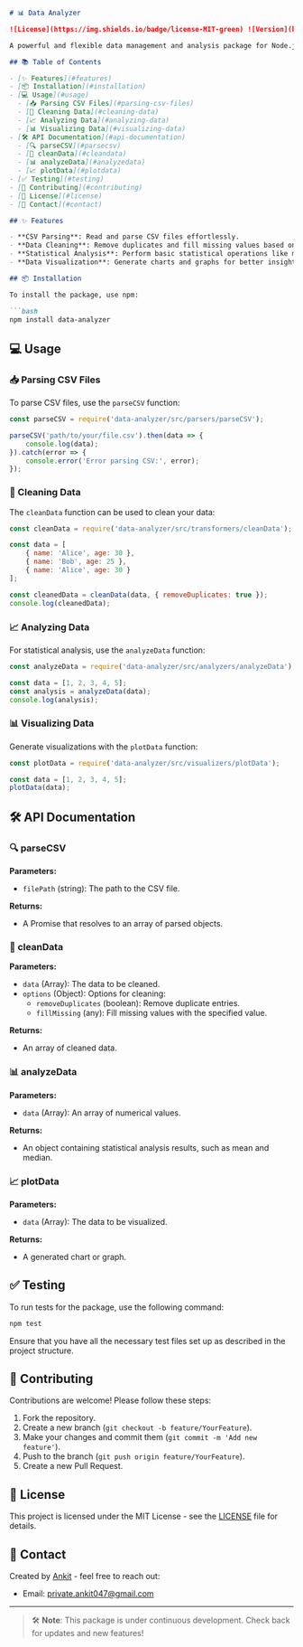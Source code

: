```markdown
# 📊 Data Analyzer

![License](https://img.shields.io/badge/license-MIT-green) ![Version](https://img.shields.io/badge/version-1.0.0-blue)

A powerful and flexible data management and analysis package for Node.js. This package provides functionalities for parsing CSV files, cleaning data, performing statistical analysis, and visualizing data.

## 📚 Table of Contents

- [✨ Features](#features)
- [📦 Installation](#installation)
- [💻 Usage](#usage)
  - [📥 Parsing CSV Files](#parsing-csv-files)
  - [🧹 Cleaning Data](#cleaning-data)
  - [📈 Analyzing Data](#analyzing-data)
  - [📊 Visualizing Data](#visualizing-data)
- [🛠️ API Documentation](#api-documentation)
  - [🔍 parseCSV](#parsecsv)
  - [🧼 cleanData](#cleandata)
  - [📊 analyzeData](#analyzedata)
  - [📈 plotData](#plotdata)
- [✅ Testing](#testing)
- [🤝 Contributing](#contributing)
- [📝 License](#license)
- [📧 Contact](#contact)

## ✨ Features

- **CSV Parsing**: Read and parse CSV files effortlessly.
- **Data Cleaning**: Remove duplicates and fill missing values based on specified rules.
- **Statistical Analysis**: Perform basic statistical operations like mean, median, mode, etc.
- **Data Visualization**: Generate charts and graphs for better insights.

## 📦 Installation

To install the package, use npm:

```bash
npm install data-analyzer
```

## 💻 Usage

### 📥 Parsing CSV Files

To parse CSV files, use the `parseCSV` function:

```javascript
const parseCSV = require('data-analyzer/src/parsers/parseCSV');

parseCSV('path/to/your/file.csv').then(data => {
    console.log(data);
}).catch(error => {
    console.error('Error parsing CSV:', error);
});
```

### 🧹 Cleaning Data

The `cleanData` function can be used to clean your data:

```javascript
const cleanData = require('data-analyzer/src/transformers/cleanData');

const data = [
    { name: 'Alice', age: 30 },
    { name: 'Bob', age: 25 },
    { name: 'Alice', age: 30 }
];

const cleanedData = cleanData(data, { removeDuplicates: true });
console.log(cleanedData);
```

### 📈 Analyzing Data

For statistical analysis, use the `analyzeData` function:

```javascript
const analyzeData = require('data-analyzer/src/analyzers/analyzeData');

const data = [1, 2, 3, 4, 5];
const analysis = analyzeData(data);
console.log(analysis);
```

### 📊 Visualizing Data

Generate visualizations with the `plotData` function:

```javascript
const plotData = require('data-analyzer/src/visualizers/plotData');

const data = [1, 2, 3, 4, 5];
plotData(data);
```

## 🛠️ API Documentation

### 🔍 parseCSV

**Parameters:**
- `filePath` (string): The path to the CSV file.

**Returns:** 
- A Promise that resolves to an array of parsed objects.

### 🧼 cleanData

**Parameters:**
- `data` (Array): The data to be cleaned.
- `options` (Object): Options for cleaning:
  - `removeDuplicates` (boolean): Remove duplicate entries.
  - `fillMissing` (any): Fill missing values with the specified value.

**Returns:**
- An array of cleaned data.

### 📊 analyzeData

**Parameters:**
- `data` (Array): An array of numerical values.

**Returns:**
- An object containing statistical analysis results, such as mean and median.

### 📈 plotData

**Parameters:**
- `data` (Array): The data to be visualized.

**Returns:**
- A generated chart or graph.

## ✅ Testing

To run tests for the package, use the following command:

```bash
npm test
```

Ensure that you have all the necessary test files set up as described in the project structure.

## 🤝 Contributing

Contributions are welcome! Please follow these steps:

1. Fork the repository.
2. Create a new branch (`git checkout -b feature/YourFeature`).
3. Make your changes and commit them (`git commit -m 'Add new feature'`).
4. Push to the branch (`git push origin feature/YourFeature`).
5. Create a new Pull Request.

## 📝 License

This project is licensed under the MIT License - see the [LICENSE](LICENSE) file for details.

## 📧 Contact

Created by [Ankit](https://github.com/imankii01) - feel free to reach out:

- Email: [private.ankit047@gmail.com](mailto:private.ankit047@gmail.com)

---

> 🛠️ **Note**: This package is under continuous development. Check back for updates and new features! 
```
